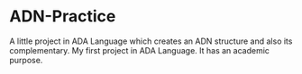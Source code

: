 # ADN-Practice
A little project in ADA Language which creates an ADN structure and also its complementary.
My first project in ADA Language. It has an academic purpose. 
